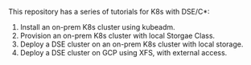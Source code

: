 This repository has a series of tutorials for K8s with DSE/C*:

1) Install an on-prem K8s cluster using kubeadm.
2) Provision an on-prem K8s cluster with local Storgae Class.
3) Deploy a DSE cluster on an on-prem K8s cluster with local storage.
4) Deploy a DSE cluster on GCP using XFS, with external access.